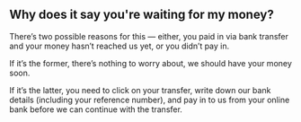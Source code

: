 ## Why does it say you're waiting for my money?  
There’s two possible reasons for this — either, you paid in via bank transfer and your money hasn’t reached us yet, or you didn’t pay in.

If it’s the former, there’s nothing to worry about, we should have your money soon. 

If it’s the latter, you need to click on your transfer, write down our bank details (including your reference number), and pay in to us from your online bank before we can continue with the transfer.